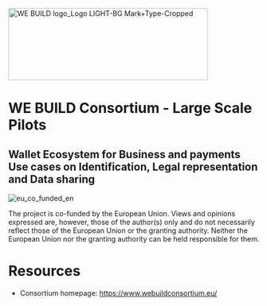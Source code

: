 <img width="400" height="145" alt="WE BUILD logo_Logo LIGHT-BG Mark+Type-Cropped" src="https://github.com/user-attachments/assets/5e9dcb67-29c6-45d2-af89-e58d1a00679f" />

# WE BUILD Consortium - Large Scale Pilots
## Wallet Ecosystem for Business and payments Use cases on Identification, Legal representation and Data sharing

![eu_co_funded_en](https://github.com/EWC-consortium/.github/assets/455274/222ae9fc-7964-4e31-9577-579b00a34e2e)

The project is co-funded by the European Union. Views and opinions expressed are, however, those of the author(s) only and do not necessarily reflect those of the European Union or the granting authority. Neither the European Union nor the granting authority can be held responsible for them.

# Resources

* Consortium homepage: https://www.webuildconsortium.eu/
